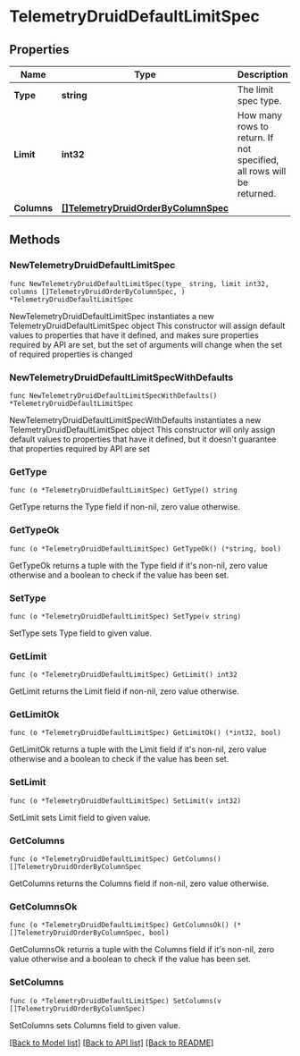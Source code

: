 # TelemetryDruidDefaultLimitSpec

## Properties

Name | Type | Description | Notes
------------ | ------------- | ------------- | -------------
**Type** | **string** | The limit spec type. | 
**Limit** | **int32** | How many rows to return. If not specified, all rows will be returned. | 
**Columns** | [**[]TelemetryDruidOrderByColumnSpec**](TelemetryDruidOrderByColumnSpec.md) |  | 

## Methods

### NewTelemetryDruidDefaultLimitSpec

`func NewTelemetryDruidDefaultLimitSpec(type_ string, limit int32, columns []TelemetryDruidOrderByColumnSpec, ) *TelemetryDruidDefaultLimitSpec`

NewTelemetryDruidDefaultLimitSpec instantiates a new TelemetryDruidDefaultLimitSpec object
This constructor will assign default values to properties that have it defined,
and makes sure properties required by API are set, but the set of arguments
will change when the set of required properties is changed

### NewTelemetryDruidDefaultLimitSpecWithDefaults

`func NewTelemetryDruidDefaultLimitSpecWithDefaults() *TelemetryDruidDefaultLimitSpec`

NewTelemetryDruidDefaultLimitSpecWithDefaults instantiates a new TelemetryDruidDefaultLimitSpec object
This constructor will only assign default values to properties that have it defined,
but it doesn't guarantee that properties required by API are set

### GetType

`func (o *TelemetryDruidDefaultLimitSpec) GetType() string`

GetType returns the Type field if non-nil, zero value otherwise.

### GetTypeOk

`func (o *TelemetryDruidDefaultLimitSpec) GetTypeOk() (*string, bool)`

GetTypeOk returns a tuple with the Type field if it's non-nil, zero value otherwise
and a boolean to check if the value has been set.

### SetType

`func (o *TelemetryDruidDefaultLimitSpec) SetType(v string)`

SetType sets Type field to given value.


### GetLimit

`func (o *TelemetryDruidDefaultLimitSpec) GetLimit() int32`

GetLimit returns the Limit field if non-nil, zero value otherwise.

### GetLimitOk

`func (o *TelemetryDruidDefaultLimitSpec) GetLimitOk() (*int32, bool)`

GetLimitOk returns a tuple with the Limit field if it's non-nil, zero value otherwise
and a boolean to check if the value has been set.

### SetLimit

`func (o *TelemetryDruidDefaultLimitSpec) SetLimit(v int32)`

SetLimit sets Limit field to given value.


### GetColumns

`func (o *TelemetryDruidDefaultLimitSpec) GetColumns() []TelemetryDruidOrderByColumnSpec`

GetColumns returns the Columns field if non-nil, zero value otherwise.

### GetColumnsOk

`func (o *TelemetryDruidDefaultLimitSpec) GetColumnsOk() (*[]TelemetryDruidOrderByColumnSpec, bool)`

GetColumnsOk returns a tuple with the Columns field if it's non-nil, zero value otherwise
and a boolean to check if the value has been set.

### SetColumns

`func (o *TelemetryDruidDefaultLimitSpec) SetColumns(v []TelemetryDruidOrderByColumnSpec)`

SetColumns sets Columns field to given value.



[[Back to Model list]](../README.md#documentation-for-models) [[Back to API list]](../README.md#documentation-for-api-endpoints) [[Back to README]](../README.md)


